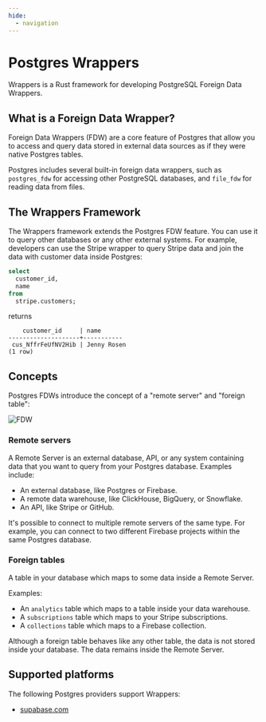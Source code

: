 ```yaml
---
hide:
  - navigation
---
```


# Postgres Wrappers

Wrappers is a Rust framework for developing PostgreSQL Foreign Data Wrappers.

## What is a Foreign Data Wrapper?

Foreign Data Wrappers (FDW) are a core feature of Postgres that allow you to access and query data stored in external data sources as if they were native Postgres tables.

Postgres includes several built-in foreign data wrappers, such as `postgres_fdw` for accessing other PostgreSQL databases, and `file_fdw` for reading data from files.

## The Wrappers Framework

The Wrappers framework extends the Postgres FDW feature. You can use it to query other databases or any other external systems. For example, developers can use the Stripe wrapper to query Stripe data and join the data with customer data inside Postgres:

```sql
select
  customer_id,
  name
from
  stripe.customers;
```

returns

```
    customer_id     | name
--------------------+-----------
 cus_NffrFeUfNV2Hib | Jenny Rosen
(1 row)
```

## Concepts

Postgres FDWs introduce the concept of a "remote server" and "foreign table":

![FDW](assets/fdw-dark.png)

### Remote servers

A Remote Server is an external database, API, or any system containing data that you want to query from your Postgres database. Examples include:

- An external database, like Postgres or Firebase.
- A remote data warehouse, like ClickHouse, BigQuery, or Snowflake.
- An API, like Stripe or GitHub.

It's possible to connect to multiple remote servers of the same type. For example, you can connect to two different Firebase projects within the same Postgres database.

### Foreign tables

A table in your database which maps to some data inside a Remote Server.

Examples:

- An `analytics` table which maps to a table inside your data warehouse.
- A `subscriptions` table which maps to your Stripe subscriptions.
- A `collections` table which maps to a Firebase collection.

Although a foreign table behaves like any other table, the data is not stored inside your database. The data remains inside the Remote Server.

## Supported platforms

The following Postgres providers support Wrappers:

- [supabase.com](https://supabase.com)
